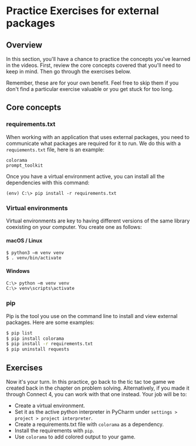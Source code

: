 # Practice Exercises for external packages

## Overview

In this section, you'll have a chance to practice the concepts you've learned in the videos. First, review the core concepts covered that you'll need to keep in mind. Then go through the exercises below.

Remember, these are for your own benefit. Feel free to skip them if you don't find a particular exercise valuable or you get stuck for too long.

## Core concepts

### requirements.txt

When working with an application that uses external packages, you need to communicate what packages are required for it to run. We do this with a `requiements.txt` file, here is an example:

```
colorama
prompt_toolkit
```

Once you have a virtual environment active, you can install all the dependencies with this command:

```
(env) C:\> pip install -r requirements.txt
```

### Virtual environments

Virtual environments are key to having different versions of the same library coexisting on your computer. You create one as follows:

#### macOS / Linux

```
$ python3 –m venv venv
$ . venv/bin/activate
```

#### Windows

```
C:\> python –m venv venv
C:\> venv\scripts\activate
```

### pip

Pip is the tool you use on the command line to install and view external packages. Here are some examples:

```bash
$ pip list
$ pip install colorama
$ pip install -r requirements.txt
$ pip uninstall requests
```

## Exercises

Now it's your turn. In this practice, go back to the tic tac toe game we created back in the chapter on problem solving. Alternatively, if you made it through Connect 4, you can work with that one instead. Your job will be to:

- Create a virtual environment.
- Set it as the active python interpreter in PyCharm under `settings > project > project interpreter`.
- Create a requirements.txt file with `colorama` as a dependency.
- Install the requirements with `pip`.
- Use `colorama` to add colored output to your game.
